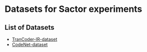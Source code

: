 # Datasets for Sactor experiments

## List of Datasets
- [TranCoder-IR-dataset](https://github.com/facebookresearch/CodeGen/tree/main/data/transcoder_evaluation_gfg/c)
- [CodeNet-dataset]()
